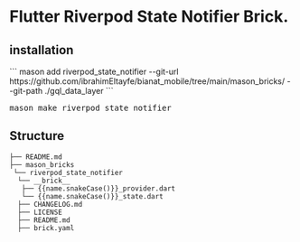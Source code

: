 # Flutter Riverpod State Notifier Brick.

<h2>installation</h2>
```
mason add riverpod_state_notifier --git-url https://github.com/ibrahimEltayfe/bianat_mobile/tree/main/mason_bricks/ --git-path ./gql_data_layer
```

<pre>mason make riverpod_state_notifier</pre>

<h2>Structure</h2>

```
├── README.md
├── mason_bricks
 └── riverpod_state_notifier
  └── __brick__
   ├── {{name.snakeCase()}}_provider.dart
   └── {{name.snakeCase()}}_state.dart 
  ├── CHANGELOG.md
  ├── LICENSE
  ├── README.md
  ├── brick.yaml

```


